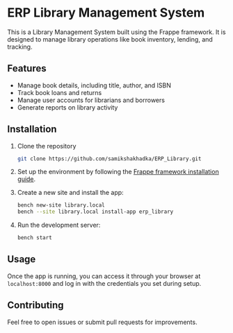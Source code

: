 

# ERP Library Management System

This is a Library Management System built using the Frappe framework. It is designed to manage library operations like book inventory, lending, and tracking.

## Features
- Manage book details, including title, author, and ISBN
- Track book loans and returns
- Manage user accounts for librarians and borrowers
- Generate reports on library activity

## Installation
1. Clone the repository
   ```bash
   git clone https://github.com/samikshakhadka/ERP_Library.git
   ```
2. Set up the environment by following the [Frappe framework installation guide](https://frappeframework.com/docs/v13/user/en/installation).
3. Create a new site and install the app:
   ```bash
   bench new-site library.local
   bench --site library.local install-app erp_library
   ```

4. Run the development server:
   ```bash
   bench start
   ```

## Usage
Once the app is running, you can access it through your browser at `localhost:8000` and log in with the credentials you set during setup.

## Contributing
Feel free to open issues or submit pull requests for improvements.



